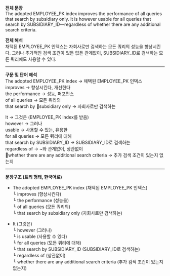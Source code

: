 **전체 문장**  
The adopted EMPLOYEE_PK index improves the performance of all queries that search by subsidiary only. It is however usable for all queries that search by SUBSIDIARY_ID—regardless of whether there are any additional search criteria.

**전체 해석**  
채택된 EMPLOYEE_PK 인덱스는 자회사로만 검색하는 모든 쿼리의 성능을 향상시킨다. 그러나 추가적인 검색 조건이 있든 없든 관계없이, SUBSIDIARY_ID로 검색하는 모든 쿼리에도 사용할 수 있다.

---

**구문 및 단어 해석**  
The adopted EMPLOYEE_PK index → 채택된 EMPLOYEE_PK 인덱스  
improves → 향상시킨다, 개선한다  
the performance → 성능, 퍼포먼스  
of all queries → 모든 쿼리의  
that search by 🔴subsidiary only → 자회사로만 검색하는

It → 그것은 (EMPLOYEE_PK index를 받음)  
however → 그러나  
usable → 사용할 수 있는, 유용한  
for all queries → 모든 쿼리에 대해  
that search by SUBSIDIARY_ID → SUBSIDIARY_ID로 검색하는  
regardless of → ~와 관계없이, 상관없이  
🔴whether there are any additional search criteria → 추가 검색 조건이 있는지 없는지

---

**문장구조 (트리 형태, 한국어로)**

- The adopted EMPLOYEE_PK index (채택된 EMPLOYEE_PK 인덱스)  
    └ improves (향상시킨다)  
    └ the performance (성능을)  
    └ of all queries (모든 쿼리의)  
    └ that search by subsidiary only (자회사로만 검색하는)
    
- It (그것은)  
    └ however (그러나)  
    └ is usable (사용할 수 있다)  
    └ for all queries (모든 쿼리에 대해)  
    └ that search by SUBSIDIARY_ID (SUBSIDIARY_ID로 검색하는)  
    └ regardless of (상관없이)  
    └ whether there are any additional search criteria (추가 검색 조건이 있는지 없는지)
